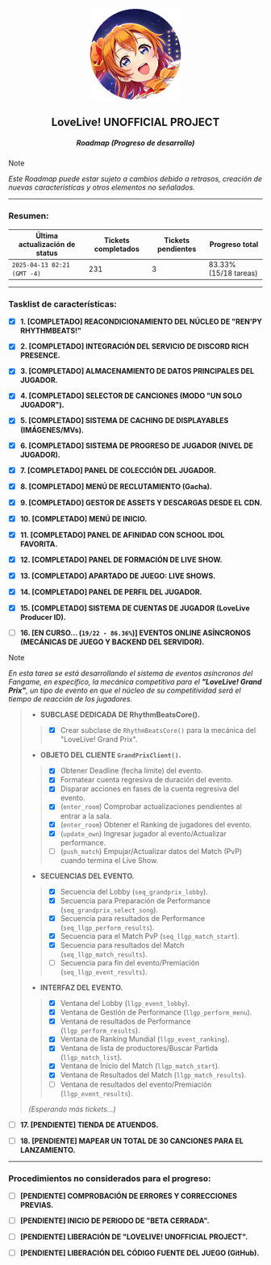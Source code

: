 <p align="center">
  <img width="180" height="180" src="https://github.com/CharlieFuu69/RenPy_RhythmBeats/blob/main/icons/llup_icon.png">
</p>

<h2 align="center"> LoveLive! UNOFFICIAL PROJECT </h2>
<h5 align="center"> Roadmap (Progreso de desarrollo) </h5>

> [!NOTE]
> _Este Roadmap puede estar sujeto a cambios debido a retrasos, creación de nuevas características y otros elementos no señalados._

---

### Resumen:

| Última actualización de status | Tickets completados | Tickets pendientes | Progreso total         |
|---|---|---|---|
| `2025-04-13 02:21 (GMT -4)`    | 231                 | 3                  | 83.33% (15/18 tareas)  |

---

### Tasklist de características:

- [x] **1. [COMPLETADO] REACONDICIONAMIENTO DEL NÚCLEO DE "REN'PY RHYTHMBEATS!"**

- [x] **2. [COMPLETADO] INTEGRACIÓN DEL SERVICIO DE DISCORD RICH PRESENCE.**

- [x] **3. [COMPLETADO] ALMACENAMIENTO DE DATOS PRINCIPALES DEL JUGADOR.**

- [x] **4. [COMPLETADO] SELECTOR DE CANCIONES (MODO "UN SOLO JUGADOR").**

- [x] **5. [COMPLETADO] SISTEMA DE CACHING DE DISPLAYABLES (IMÁGENES/MVs).**

- [x] **6. [COMPLETADO] SISTEMA DE PROGRESO DE JUGADOR (NIVEL DE JUGADOR).**

- [x] **7. [COMPLETADO] PANEL DE COLECCIÓN DEL JUGADOR.**

- [x] **8. [COMPLETADO] MENÚ DE RECLUTAMIENTO (Gacha).**

- [x] **9. [COMPLETADO] GESTOR DE ASSETS Y DESCARGAS DESDE EL CDN.**

- [x] **10. [COMPLETADO] MENÚ DE INICIO.**

- [x] **11. [COMPLETADO] PANEL DE AFINIDAD CON SCHOOL IDOL FAVORITA.**

- [x] **12. [COMPLETADO] PANEL DE FORMACIÓN DE LIVE SHOW.**

- [x] **13. [COMPLETADO] APARTADO DE JUEGO: LIVE SHOWS.**

- [x] **14. [COMPLETADO] PANEL DE PERFIL DEL JUGADOR.**

- [x] **15. [COMPLETADO] SISTEMA DE CUENTAS DE JUGADOR (LoveLive Producer ID).**

- [ ] **16. [EN CURSO... (`19/22 - 86.36%`)] EVENTOS ONLINE ASÍNCRONOS (MECÁNICAS DE JUEGO Y BACKEND DEL SERVIDOR).**

> [!NOTE]
> *En esta tarea se está desarrollando el sistema de eventos asíncronos del Fangame, en específico, la mecánica competitiva para el **"LoveLive! Grand Prix"**, un tipo de evento en que el núcleo de su competitividad será el tiempo de reacción de los jugadores.*

>    - **SUBCLASE DEDICADA DE RhythmBeatsCore().**
>    >    - [x] Crear subclase de `RhythmBeatsCore()` para la mecánica del "LoveLive! Grand Prix".
>
>    - **OBJETO DEL CLIENTE `GrandPrixClient()`.**
>    >    - [x] Obtener Deadline (fecha límite) del evento.
>    >    - [x] Formatear cuenta regresiva de duración del evento.
>    >    - [x] Disparar acciones en fases de la cuenta regresiva del evento.
>    >    - [x] (`enter_room`) Comprobar actualizaciones pendientes al entrar a la sala.
>    >    - [x] (`enter_room`) Obtener el Ranking de jugadores del evento.
>    >    - [x] (`update_own`) Ingresar jugador al evento/Actualizar performance.
>    >    - [ ] (`push_match`) Empujar/Actualizar datos del Match (PvP) cuando termina el Live Show.
>    >
>    - **SECUENCIAS DEL EVENTO.**
>    >    - [x] Secuencia del Lobby (`seq_grandprix_lobby`).
>    >    - [x] Secuencia para Preparación de Performance (`seq_grandprix_select_song`).
>    >    - [x] Secuencia para resultados de Performance (`seq_llgp_perform_results`).
>    >    - [x] Secuencia para el Match PvP (`seq_llgp_match_start`).
>    >    - [x] Secuencia para resultados del Match (`seq_llgp_match_results`).
>    >    - [ ] Secuencia para fin del evento/Premiación (`seq_llgp_event_results`).
>    >
>    - **INTERFAZ DEL EVENTO.**
>    >    - [x] Ventana del Lobby (`llgp_event_lobby`).
>    >    - [x] Ventana de Gestión de Performance (`llgp_perform_menu`).
>    >    - [x] Ventana de resultados de Performance (`llgp_perform_results`).
>    >    - [x] Ventana de Ranking Mundial (`llgp_event_ranking`).
>    >    - [x] Ventana de lista de productores/Buscar Partida (`llgp_match_list`).
>    >    - [x] Ventana de Inicio del Match (`llgp_match_start`).
>    >    - [x] Ventana de Resultados del Match (`llgp_match_results`).
>    >    - [ ] Ventana de resultados del evento/Premiación (`llgp_event_results`).
>
> _(Esperando más tickets...)_

- [ ] **17. [PENDIENTE] TIENDA DE ATUENDOS.**

- [ ] **18. [PENDIENTE] MAPEAR UN TOTAL DE 30 CANCIONES PARA EL LANZAMIENTO.**

---

### Procedimientos no considerados para el progreso:

- [ ] **[PENDIENTE] COMPROBACIÓN DE ERRORES Y CORRECCIONES PREVIAS.**

- [ ] **[PENDIENTE] INICIO DE PERIODO DE "BETA CERRADA".**

- [ ] **[PENDIENTE] LIBERACIÓN DE "LOVELIVE! UNOFFICIAL PROJECT".**

- [ ] **[PENDIENTE] LIBERACIÓN DEL CÓDIGO FUENTE DEL JUEGO (GitHub).**

